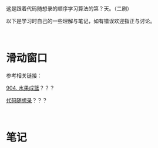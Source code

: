 这是跟着代码随想录的顺序学习算法的第？天。（二刷）

以下是学习时自己的一些理解与笔记，如有错误欢迎指正与讨论。

<br/>

# 滑动窗口

参考相关链接：

[904. 水果成篮](https://leetcode-cn.com/problems/fruit-into-baskets/)？？？

[代码随想录](https://programmercarl.com/0209.%E9%95%BF%E5%BA%A6%E6%9C%80%E5%B0%8F%E7%9A%84%E5%AD%90%E6%95%B0%E7%BB%84.html#%E7%9B%B8%E5%85%B3%E9%A2%98%E7%9B%AE%E6%8E%A8%E8%8D%90)？？？

<br/>

# 笔记



```javascript

```

